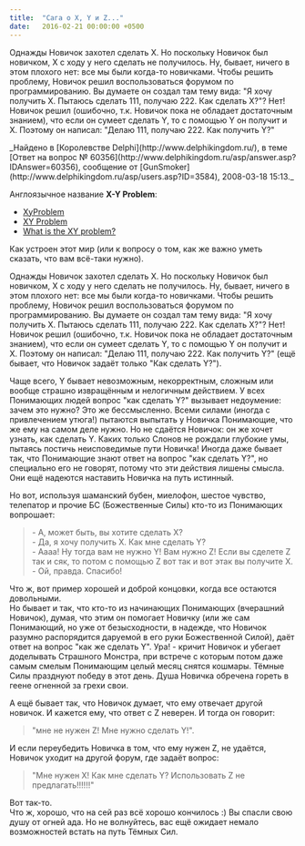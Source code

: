 ```yaml
---
title:  "Сага о X, Y и Z..."
date:   2016-02-21 00:00:00 +0500
---
```

Однажды Новичок захотел сделать X. Но поскольку Новичок был новичком, X с ходу у него сделать не получилось. Ну, бывает, ничего в этом плохого нет: все мы были когда-то новичками. Чтобы решить проблему, Новичок решил воспользоваться форумом по программированию. Вы думаете он создал там тему вида: "Я хочу получить X. Пытаюсь сделать 111, получаю 222. Как сделать X?"? Нет! Новичок решил (ошибочно, т.к. Новичок пока не обладает достаточным знанием), что если он сумеет сделать Y, то с помощью Y он получит и X. Поэтому он написал: "Делаю 111, получаю 222. Как получить Y?"
<!-- more -->

<div class="bg-info" markdown="1">
_Найдено в [Королевстве Delphi](http://www.delphikingdom.ru/), в теме [Ответ на вопрос № 60356](http://www.delphikingdom.ru/asp/answer.asp?IDAnswer=60356), сообщение от [GunSmoker](http://www.delphikingdom.ru/asp/users.asp?ID=3584), 2008-03-18 15:13._

Англоязычное название **X-Y Problem**:
  * [XyProblem](https://mywiki.wooledge.org/XyProblem)
  * [XY Problem](http://www.perlmonks.org/index.pl?node_id=542341)
  * [What is the XY problem?](https://meta.stackexchange.com/questions/66377/what-is-the-xy-problem)
</div>

Как устроен этот мир (или к вопросу о том, как же важно уметь сказать, что вам всё-таки нужно).

Однажды Новичок захотел сделать X. Но поскольку Новичок был новичком, X с ходу у него сделать не получилось. Ну, бывает, ничего в этом плохого нет: все мы были когда-то новичками. Чтобы решить проблему, Новичок решил воспользоваться форумом по программированию. Вы думаете он создал там тему вида: "Я хочу получить X. Пытаюсь сделать 111, получаю 222. Как сделать X?"? Нет! Новичок решил (ошибочно, т.к. Новичок пока не обладает достаточным знанием), что если он сумеет сделать Y, то с помощью Y он получит и X. Поэтому он написал: "Делаю 111, получаю 222. Как получить Y?" (ещё бывает, что Новичок задаёт только "Как сделать Y?").

Чаще всего, Y бывает невозможным, некорректным, сложным или вообще страшно извращённым и нелогичным действием. У всех Понимающих людей вопрос "как сделать Y?" вызывает недоумение: зачем это нужно? Это же бессмысленно. Всеми силами (иногда с привлечением утюга!) пытаются выпытать у Новичка Понимающие, что же ему на самом деле нужно. Но не сдаётся Новичок: он же хочет узнать, как сделать Y. Каких только Слонов не рождали глубокие умы, пытаясь постичь неисповедимые пути Новичка! Иногда даже бывает так, что Понимающие знают ответ на вопрос "как сделать Y?", но специально его не говорят, потому что эти действия лишены смысла. Они ещё надеются наставить Новичка на путь истинный.

Но вот, используя шаманский бубен, миелофон, шестое чувство, телепатор и прочие БС (Божественные Силы) кто-то из Понимающих вопрошает:
> \- А, может быть, вы хотите сделать X?<br>
> \- Да, я хочу получить X. Как мне сделать Y?<br>
> \- Аааа! Ну тогда вам не нужно Y! Вам нужно Z! Если вы сделете Z так и сяк, то потом с помощью Z вот так и вот этак вы получите X.<br>
> \- Ой, правда. Спасибо!

Что ж, вот пример хорошей и доброй концовки, когда все остаются довольными.<br>
Но бывает и так, что кто-то из начинающих Понимающих (вчерашний Новичок), думая, что этим он помогает Новичку (или же сам Понимающий, но уже от безысходности, в надежде, что Новичок разумно распорядится даруемой в его руки Божественной Силой), даёт ответ на вопрос "как же сделать Y". Ура! - кричит Новичок и убегает доделывать Страшного Монстра, при встрече с которым потом даже самым смелым Понимающим целый месяц снятся кошмары. Тёмные Силы празднуют победу в этот день. Душа Новичка обречена гореть в геене огненной за грехи свои.

А ещё бывает так, что Новичок думает, что ему отвечает другой новичок. И кажется ему, что ответ с Z неверен. И тогда он говорит:
> "мне не нужен Z! Мне нужно сделать Y!".

И если переубедить Новичка в том, что ему нужен Z, не удаётся, Новичок уходит на другой форум, где задаёт вопрос:
> "Мне нужен X! Как мне сделать Y? Использовать Z не предлагать!!!!!!"

Вот так-то.<br>
Что ж, хорошо, что на сей раз всё хорошо кончилось :) Вы спасли свою душу от огней ада. Но не волнуйтесь, вас ещё ожидает немало возможностей встать на путь Тёмных Сил.
